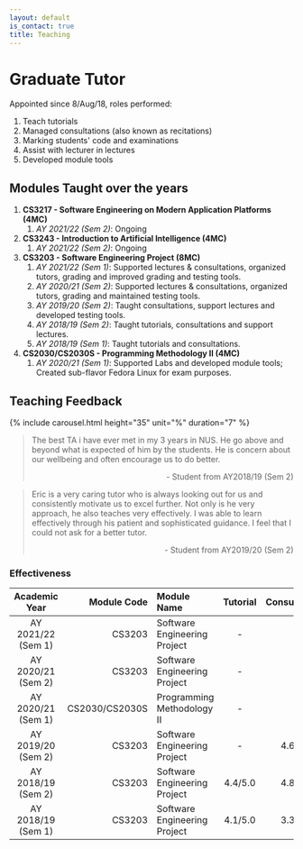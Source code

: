 ```yaml
---
layout: default
is_contact: true
title: Teaching
---
```

# Graduate Tutor

Appointed since 8/Aug/18, roles performed:

1. Teach tutorials
2. Managed consultations (also known as recitations)
3. Marking students' code and examinations
4. Assist with lecturer in lectures
4. Developed module tools

## Modules Taught over the years

1. **CS3217 - Software Engineering on Modern Application Platforms (4MC)** 
    1. _AY 2021/22 (Sem 2)_: Ongoing
1. **CS3243 - Introduction to Artificial Intelligence (4MC)** 
    1. _AY 2021/22 (Sem 2)_: Ongoing
1. **CS3203 - Software Engineering Project (8MC)** 
    1. _AY 2021/22 (Sem 1)_: Supported lectures & consultations, organized tutors, grading and improved grading and testing tools.
    1. _AY 2020/21 (Sem 2)_: Supported lectures & consultations, organized tutors, grading and maintained testing tools.
    1. _AY 2019/20 (Sem 2)_: Taught consultations, support lectures  and developed testing tools.
    1. _AY 2018/19 (Sem 2)_: Taught tutorials, consultations and support lectures.
    1. _AY 2018/19 (Sem 1)_: Taught tutorials and consultations.
1. **CS2030/CS2030S - Programming Methodology II (4MC)** 
    1. _AY 2020/21 (Sem 1)_: Supported Labs and developed module tools; Created sub-flavor Fedora Linux for exam purposes.

## Teaching Feedback

{% include carousel.html height="35" unit="%" duration="7" %}

> The best TA i have ever met in my 3 years in NUS. He go above and beyond what is expected of him by the students. He is concern about our wellbeing and often encourage us to do better. 
> <p style="text-align: right">- Student from AY2018/19 (Sem 2)</p>

> Eric is a very caring tutor who is always looking out for us and consistently motivate us to excel further. Not only is he very approach, he also teaches very effectively. I was able to learn effectively through his patient and sophisticated guidance. I feel that I could not ask for a better tutor.
> <p style="text-align: right">- Student from AY2019/20 (Sem 2)</p>

### Effectiveness

Academic Year | Module Code | Module Name | Tutorial | Consultations
:-:|-:|:-|:-:|:-:
AY 2021/22 (Sem 1) | CS3203 | Software Engineering Project | - | -
AY 2020/21 (Sem 2) | CS3203 | Software Engineering Project | - | -
AY 2020/21 (Sem 1) | CS2030/CS2030S | Programming Methodology II | - | -
AY 2019/20 (Sem 2) | CS3203 | Software Engineering Project | - | 4.6/5.0
AY 2018/19 (Sem 2) | CS3203 | Software Engineering Project | 4.4/5.0 | 4.8/5.0
AY 2018/19 (Sem 1) | CS3203 | Software Engineering Project | 4.1/5.0 | 3.3/5.0

